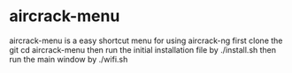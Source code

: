 # aircrack-menu
aircrack-menu is a easy shortcut menu for using aircrack-ng
first clone the git
cd aircrack-menu
then run the initial installation file by ./install.sh
then run the main window by ./wifi.sh
